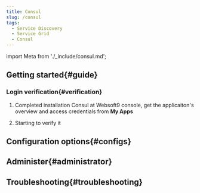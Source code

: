 ```yaml
---
title: Consul
slug: /consul
tags:
  - Service Discovery
  - Service Grid
  - Consul
---
```


import Meta from './_include/consul.md';

<Meta name="meta" />

## Getting started{#guide}

### Login verification{#verification}

1. Completed installation Consul at Websoft9 console, get the applicaiton's overview and access credentials from **My Apps**  

2. Starting to verify it

## Configuration options{#configs}

## Administer{#administrator}

## Troubleshooting{#troubleshooting}